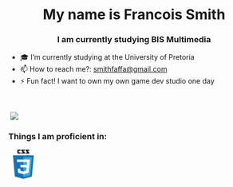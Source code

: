 <h1 align="center">My name is Francois Smith</h1>
<h3 align="center">I am currently studying BIS Multimedia</h3>

- 🎓 I’m currently studying at the University of Pretoria
- 📫 How to reach me?: smithfaffa@gmail.com
- ⚡ Fun fact! I want to own my own game dev studio one day

<br/>

<p>&nbsp;<img align="center" src="https://github-readme-stats.vercel.app/api/top-langs?username=shadowslayerza&show_icons=true&theme=tokyonight&locale=en" /></p>

<h3 align="left">Things I am proficient in:</h3>

<img src="https://raw.githubusercontent.com/devicons/devicon/master/icons/css3/css3-original-wordmark.svg" alt="css3" width="60" height="60"/> 
<img src="https://raw.githubusercontent.com/devicons/devicon/master/icons/javascript/javascript-original.svg" alt="javascript" width="60" height="60/> 
<img src="https://raw.githubusercontent.com/devicons/devicon/master/icons/html5/html5-original-wordmark.svg" alt="html5" width="60" height="60/> 
<img src="https://www.vectorlogo.zone/logos/adobe_illustrator/adobe_illustrator-icon.svg" alt="illustrator" width="60" height="60/> 
<img src="https://raw.githubusercontent.com/devicons/devicon/master/icons/cplusplus/cplusplus-original.svg" alt="cplusplus" width="60" height="60/> 
<img src="https://raw.githubusercontent.com/devicons/devicon/master/icons/photoshop/photoshop-line.svg" alt="photoshop" width="60" height="60/> 
<img src="https://www.vectorlogo.zone/logos/git-scm/git-scm-icon.svg" alt="git" width="60" height="60/>

<p><img align="left" src="https://github-readme-stats.vercel.app/api?username=ShadowSlayerZA></p>
